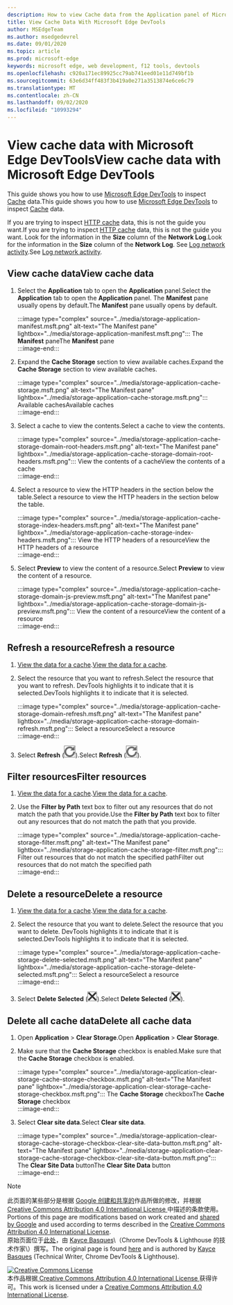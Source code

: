 ```yaml
---
description: How to view Cache data from the Application panel of Microsoft Edge DevTools.
title: View Cache Data With Microsoft Edge DevTools
author: MSEdgeTeam
ms.author: msedgedevrel
ms.date: 09/01/2020
ms.topic: article
ms.prod: microsoft-edge
keywords: microsoft edge, web development, f12 tools, devtools
ms.openlocfilehash: c920a171ec89925cc79ab741eed01e11d749bf1b
ms.sourcegitcommit: 63e6d34ff483f3b419a0e271a3513874e6ce6c79
ms.translationtype: MT
ms.contentlocale: zh-CN
ms.lasthandoff: 09/02/2020
ms.locfileid: "10993294"
---
```

<!-- Copyright Kayce Basques 

   Licensed under the Apache License, Version 2.0 (the "License");
   you may not use this file except in compliance with the License.
   You may obtain a copy of the License at

       https://www.apache.org/licenses/LICENSE-2.0

   Unless required by applicable law or agreed to in writing, software
   distributed under the License is distributed on an "AS IS" BASIS,
   WITHOUT WARRANTIES OR CONDITIONS OF ANY KIND, either express or implied.
   See the License for the specific language governing permissions and
   limitations under the License.  -->





# <span data-ttu-id="d8ae9-104">View cache data with Microsoft Edge DevTools</span><span class="sxs-lookup"><span data-stu-id="d8ae9-104">View cache data with Microsoft Edge DevTools</span></span>   



<span data-ttu-id="d8ae9-105">This guide shows you how to use [Microsoft Edge DevTools][MicrosoftEdgeDevTools] to inspect [Cache][MDNCache] data.</span><span class="sxs-lookup"><span data-stu-id="d8ae9-105">This guide shows you how to use [Microsoft Edge DevTools][MicrosoftEdgeDevTools] to inspect [Cache][MDNCache] data.</span></span>  

<span data-ttu-id="d8ae9-106">If you are trying to inspect [HTTP cache][MDNHTTPCaching] data, this is not the guide you want.</span><span class="sxs-lookup"><span data-stu-id="d8ae9-106">If you are trying to inspect [HTTP cache][MDNHTTPCaching] data, this is not the guide you want.</span></span>  <span data-ttu-id="d8ae9-107">Look for the information in the **Size** column of the **Network Log**.</span><span class="sxs-lookup"><span data-stu-id="d8ae9-107">Look for the information in the **Size** column of the **Network Log**.</span></span>  <span data-ttu-id="d8ae9-108">See [Log network activity][DevtoolsNetworkLogActivity].</span><span class="sxs-lookup"><span data-stu-id="d8ae9-108">See [Log network activity][DevtoolsNetworkLogActivity].</span></span>  

## <span data-ttu-id="d8ae9-109">View cache data</span><span class="sxs-lookup"><span data-stu-id="d8ae9-109">View cache data</span></span>   

1.  <span data-ttu-id="d8ae9-110">Select the **Application** tab to open the **Application** panel.</span><span class="sxs-lookup"><span data-stu-id="d8ae9-110">Select the **Application** tab to open the **Application** panel.</span></span>  <span data-ttu-id="d8ae9-111">The **Manifest** pane usually opens by default.</span><span class="sxs-lookup"><span data-stu-id="d8ae9-111">The **Manifest** pane usually opens by default.</span></span>  
    
    :::image type="complex" source="../media/storage-application-manifest.msft.png" alt-text="The Manifest pane" lightbox="../media/storage-application-manifest.msft.png":::
       <span data-ttu-id="d8ae9-113">The **Manifest** pane</span><span class="sxs-lookup"><span data-stu-id="d8ae9-113">The **Manifest** pane</span></span>  
    :::image-end:::  
    
1.  <span data-ttu-id="d8ae9-114">Expand the **Cache Storage** section to view available caches.</span><span class="sxs-lookup"><span data-stu-id="d8ae9-114">Expand the **Cache Storage** section to view available caches.</span></span>  
    
    :::image type="complex" source="../media/storage-application-cache-storage.msft.png" alt-text="The Manifest pane" lightbox="../media/storage-application-cache-storage.msft.png":::
       <span data-ttu-id="d8ae9-116">Available caches</span><span class="sxs-lookup"><span data-stu-id="d8ae9-116">Available caches</span></span>  
    :::image-end:::  
    
1.  <span data-ttu-id="d8ae9-117">Select a cache to view the contents.</span><span class="sxs-lookup"><span data-stu-id="d8ae9-117">Select a cache to view the contents.</span></span>  
    
    :::image type="complex" source="../media/storage-application-cache-storage-domain-root-headers.msft.png" alt-text="The Manifest pane" lightbox="../media/storage-application-cache-storage-domain-root-headers.msft.png":::
       <span data-ttu-id="d8ae9-119">View the contents of a cache</span><span class="sxs-lookup"><span data-stu-id="d8ae9-119">View the contents of a cache</span></span>  
    :::image-end:::  
    
1.  <span data-ttu-id="d8ae9-120">Select a resource to view the HTTP headers in the section below the table.</span><span class="sxs-lookup"><span data-stu-id="d8ae9-120">Select a resource to view the HTTP headers in the section below the table.</span></span>  
    
    :::image type="complex" source="../media/storage-application-cache-storage-index-headers.msft.png" alt-text="The Manifest pane" lightbox="../media/storage-application-cache-storage-index-headers.msft.png":::
       <span data-ttu-id="d8ae9-122">View the HTTP headers of a resource</span><span class="sxs-lookup"><span data-stu-id="d8ae9-122">View the HTTP headers of a resource</span></span>  
    :::image-end:::  
    
1.  <span data-ttu-id="d8ae9-123">Select **Preview** to view the content of a resource.</span><span class="sxs-lookup"><span data-stu-id="d8ae9-123">Select **Preview** to view the content of a resource.</span></span>  
    
    :::image type="complex" source="../media/storage-application-cache-storage-domain-js-preview.msft.png" alt-text="The Manifest pane" lightbox="../media/storage-application-cache-storage-domain-js-preview.msft.png":::
       <span data-ttu-id="d8ae9-125">View the content of a resource</span><span class="sxs-lookup"><span data-stu-id="d8ae9-125">View the content of a resource</span></span>  
    :::image-end:::  
    
## <span data-ttu-id="d8ae9-126">Refresh a resource</span><span class="sxs-lookup"><span data-stu-id="d8ae9-126">Refresh a resource</span></span>   

1.  <span data-ttu-id="d8ae9-127">[View the data for a cache](#view-cache-data).</span><span class="sxs-lookup"><span data-stu-id="d8ae9-127">[View the data for a cache](#view-cache-data).</span></span>  
1.  <span data-ttu-id="d8ae9-128">Select the resource that you want to refresh.</span><span class="sxs-lookup"><span data-stu-id="d8ae9-128">Select the resource that you want to refresh.</span></span>  <span data-ttu-id="d8ae9-129">DevTools highlights it to indicate that it is selected.</span><span class="sxs-lookup"><span data-stu-id="d8ae9-129">DevTools highlights it to indicate that it is selected.</span></span>  
    
    :::image type="complex" source="../media/storage-application-cache-storage-domain-refresh.msft.png" alt-text="The Manifest pane" lightbox="../media/storage-application-cache-storage-domain-refresh.msft.png":::
       <span data-ttu-id="d8ae9-131">Select a resource</span><span class="sxs-lookup"><span data-stu-id="d8ae9-131">Select a resource</span></span>  
    :::image-end:::  
    
1.  <span data-ttu-id="d8ae9-132">Select **Refresh** \(![Refresh][ImageRefreshIcon]\).</span><span class="sxs-lookup"><span data-stu-id="d8ae9-132">Select **Refresh** \(![Refresh][ImageRefreshIcon]\).</span></span>  
    
## <span data-ttu-id="d8ae9-133">Filter resources</span><span class="sxs-lookup"><span data-stu-id="d8ae9-133">Filter resources</span></span>   

1.  <span data-ttu-id="d8ae9-134">[View the data for a cache](#view-cache-data).</span><span class="sxs-lookup"><span data-stu-id="d8ae9-134">[View the data for a cache](#view-cache-data).</span></span>  
1.  <span data-ttu-id="d8ae9-135">Use the **Filter by Path** text box to filter out any resources that do not match the path that you provide.</span><span class="sxs-lookup"><span data-stu-id="d8ae9-135">Use the **Filter by Path** text box to filter out any resources that do not match the path that you provide.</span></span>  
    
    :::image type="complex" source="../media/storage-application-cache-storage-filter.msft.png" alt-text="The Manifest pane" lightbox="../media/storage-application-cache-storage-filter.msft.png":::
       <span data-ttu-id="d8ae9-137">Filter out resources that do not match the specified path</span><span class="sxs-lookup"><span data-stu-id="d8ae9-137">Filter out resources that do not match the specified path</span></span>  
    :::image-end:::  
    
## <span data-ttu-id="d8ae9-138">Delete a resource</span><span class="sxs-lookup"><span data-stu-id="d8ae9-138">Delete a resource</span></span>   

1.  <span data-ttu-id="d8ae9-139">[View the data for a cache](#view-cache-data).</span><span class="sxs-lookup"><span data-stu-id="d8ae9-139">[View the data for a cache](#view-cache-data).</span></span>  
1.  <span data-ttu-id="d8ae9-140">Select the resource that you want to delete.</span><span class="sxs-lookup"><span data-stu-id="d8ae9-140">Select the resource that you want to delete.</span></span>  <span data-ttu-id="d8ae9-141">DevTools highlights it to indicate that it is selected.</span><span class="sxs-lookup"><span data-stu-id="d8ae9-141">DevTools highlights it to indicate that it is selected.</span></span>  
    
    :::image type="complex" source="../media/storage-application-cache-storage-delete-selected.msft.png" alt-text="The Manifest pane" lightbox="../media/storage-application-cache-storage-delete-selected.msft.png":::
       <span data-ttu-id="d8ae9-143">Select a resource</span><span class="sxs-lookup"><span data-stu-id="d8ae9-143">Select a resource</span></span>  
    :::image-end:::  
    
1.  <span data-ttu-id="d8ae9-144">Select **Delete Selected** \(![Delete Selected][ImageDeleteIcon]\).</span><span class="sxs-lookup"><span data-stu-id="d8ae9-144">Select **Delete Selected** \(![Delete Selected][ImageDeleteIcon]\).</span></span>  
    
## <span data-ttu-id="d8ae9-145">Delete all cache data</span><span class="sxs-lookup"><span data-stu-id="d8ae9-145">Delete all cache data</span></span>   

1.  <span data-ttu-id="d8ae9-146">Open **Application** > **Clear Storage**.</span><span class="sxs-lookup"><span data-stu-id="d8ae9-146">Open **Application** > **Clear Storage**.</span></span>  
1.  <span data-ttu-id="d8ae9-147">Make sure that the **Cache Storage** checkbox is enabled.</span><span class="sxs-lookup"><span data-stu-id="d8ae9-147">Make sure that the **Cache Storage** checkbox is enabled.</span></span>  
    
    :::image type="complex" source="../media/storage-application-clear-storage-cache-storage-checkbox.msft.png" alt-text="The Manifest pane" lightbox="../media/storage-application-clear-storage-cache-storage-checkbox.msft.png":::
       <span data-ttu-id="d8ae9-149">The **Cache Storage** checkbox</span><span class="sxs-lookup"><span data-stu-id="d8ae9-149">The **Cache Storage** checkbox</span></span>  
    :::image-end:::  
    
1.  <span data-ttu-id="d8ae9-150">Select **Clear site data**.</span><span class="sxs-lookup"><span data-stu-id="d8ae9-150">Select **Clear site data**.</span></span>  
    
    :::image type="complex" source="../media/storage-application-clear-storage-cache-storage-checkbox-clear-site-data-button.msft.png" alt-text="The Manifest pane" lightbox="../media/storage-application-clear-storage-cache-storage-checkbox-clear-site-data-button.msft.png":::
       <span data-ttu-id="d8ae9-152">The **Clear Site Data** button</span><span class="sxs-lookup"><span data-stu-id="d8ae9-152">The **Clear Site Data** button</span></span>  
    :::image-end:::  
    
<!--  
  


-->  

<!-- image links -->  

[ImageDeleteIcon]: ../media/delete-icon.msft.png  
[ImageRefreshIcon]: ../media/refresh-icon.msft.png  

<!-- links -->  

[MicrosoftEdgeDevTools]: ../../devtools-guide-chromium.md "Microsoft Edge (Chromium) Developer tools | Microsoft Docs"  
[DevtoolsNetworkLogActivity]: ../network/index.md#log-network-activity  "Log network activity | Microsoft Docs"  

[MDNCache]: https://developer.mozilla.org/docs/Web/API/Cache "Cache | MDN"  
[MDNHTTPCaching]: https://developer.mozilla.org/docs/Web/HTTP/Caching "HTTP caching | MDN"  

> [!NOTE]
> <span data-ttu-id="d8ae9-157">此页面的某些部分是根据 [Google 创建和共享的][GoogleSitePolicies]作品所做的修改，并根据[ Creative Commons Attribution 4.0 International License ][CCA4IL]中描述的条款使用。</span><span class="sxs-lookup"><span data-stu-id="d8ae9-157">Portions of this page are modifications based on work created and [shared by Google][GoogleSitePolicies] and used according to terms described in the [Creative Commons Attribution 4.0 International License][CCA4IL].</span></span>  
> <span data-ttu-id="d8ae9-158">原始页面位于[此处](https://developers.google.com/web/tools/chrome-devtools/storage/cache)，由 [Kayce Basques][KayceBasques]\（Chrome DevTools \& Lighthouse 的技术作家\）撰写。</span><span class="sxs-lookup"><span data-stu-id="d8ae9-158">The original page is found [here](https://developers.google.com/web/tools/chrome-devtools/storage/cache) and is authored by [Kayce Basques][KayceBasques] \(Technical Writer, Chrome DevTools \& Lighthouse\).</span></span>  

[![Creative Commons License][CCby4Image]][CCA4IL]  
<span data-ttu-id="d8ae9-160">本作品根据[ Creative Commons Attribution 4.0 International License ][CCA4IL]获得许可。</span><span class="sxs-lookup"><span data-stu-id="d8ae9-160">This work is licensed under a [Creative Commons Attribution 4.0 International License][CCA4IL].</span></span>  

[CCA4IL]: https://creativecommons.org/licenses/by/4.0  
[CCby4Image]: https://i.creativecommons.org/l/by/4.0/88x31.png  
[GoogleSitePolicies]: https://developers.google.com/terms/site-policies  
[KayceBasques]: https://developers.google.com/web/resources/contributors/kaycebasques  
